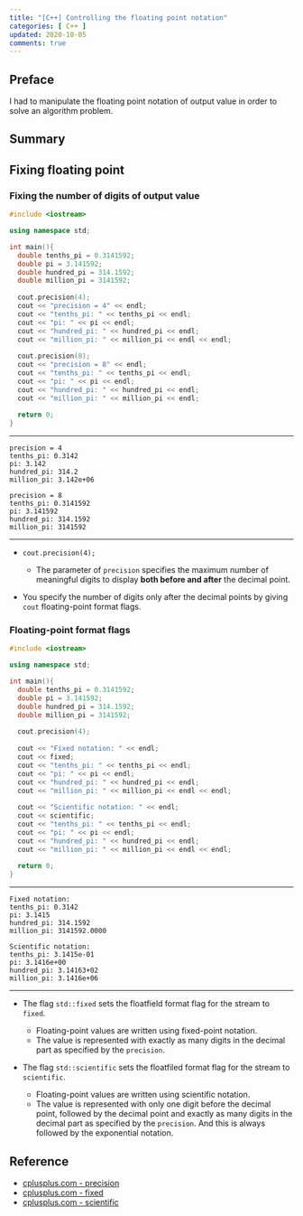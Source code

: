 ```yaml
---
title: "[C++] Controlling the floating point notation"
categories: [ C++ ]
updated: 2020-10-05
comments: true
---
```


## Preface
I had to manipulate the floating point notation of output value in order to solve an algorithm problem.

## Summary

## Fixing floating point

### Fixing the number of digits of output value

```cpp
#include <iostream>

using namespace std;

int main(){
  double tenths_pi = 0.3141592;
  double pi = 3.141592;
  double hundred_pi = 314.1592;
  double million_pi = 3141592;
  
  cout.precision(4);
  cout << "precision = 4" << endl;
  cout << "tenths_pi: " << tenths_pi << endl;
  cout << "pi: " << pi << endl;
  cout << "hundred_pi: " << hundred_pi << endl;
  cout << "million_pi: " << million_pi << endl << endl;
  
  cout.precision(8);
  cout << "precision = 8" << endl;
  cout << "tenths_pi: " << tenths_pi << endl;
  cout << "pi: " << pi << endl;
  cout << "hundred_pi: " << hundred_pi << endl;
  cout << "million_pi: " << million_pi << endl;
  
  return 0;
}
```

---

```text
precision = 4
tenths_pi: 0.3142
pi: 3.142
hundred_pi: 314.2
million_pi: 3.142e+06

precision = 8
tenths_pi: 0.3141592
pi: 3.141592
hundred_pi: 314.1592
million_pi: 3141592
```

---

* `cout.precision(4);`
  - The parameter of `precision` specifies the maximum number of meaningful digits to display **both before and after** the decimal point.
  
* You specify the number of digits only after the decimal points by giving `cout` floating-point format flags.

### Floating-point format flags

```cpp
#include <iostream>

using namespace std;

int main(){
  double tenths_pi = 0.3141592;
  double pi = 3.141592;
  double hundred_pi = 314.1592;
  double million_pi = 3141592;
  
  cout.precision(4);
  
  cout << "Fixed notation: " << endl;
  cout << fixed;
  cout << "tenths_pi: " << tenths_pi << endl;
  cout << "pi: " << pi << endl;
  cout << "hundred_pi: " << hundred_pi << endl;
  cout << "million_pi: " << million_pi << endl << endl;
  
  cout << "Scientific notation: " << endl;
  cout << scientific;
  cout << "tenths_pi: " << tenths_pi << endl;
  cout << "pi: " << pi << endl;
  cout << "hundred_pi: " << hundred_pi << endl;
  cout << "million_pi: " << million_pi << endl << endl;
  
  return 0;
}
```

---

```text
Fixed notation: 
tenths_pi: 0.3142
pi: 3.1415
hundred_pi: 314.1592
million_pi: 3141592.0000

Scientific notation:
tenths_pi: 3.1415e-01
pi: 3.1416e+00
hundred_pi: 3.14163+02
million_pi: 3.1416e+06
```

---

* The flag `std::fixed` sets the floatfield format flag for the stream to `fixed`.
  - Floating-point values are written using fixed-point notation.
  - The value is represented with exactly as many digits in the decimal part as specified by the `precision`.
  
* The flag `std::scientific` sets the floatfiled format flag for the stream to `scientific`.
  - Floating-point values are written using scientific notation.
  - The value is represented with only one digit before the decimal point, followed by the decimal point and exactly as many digits in the decimal part as specified by the `precision`. And this is always followed by the exponential notation.

## Reference

* [cplusplus.com - precision](https://www.cplusplus.com/reference/ios/ios_base/precision/)
* [cplusplus.com - fixed](https://www.cplusplus.com/reference/ios/fixed/)
* [cplusplus.com - scientific](https://www.cplusplus.com/reference/ios/scientific/)